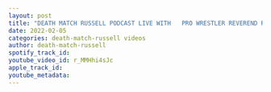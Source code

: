 ```yaml
---
layout: post
title: "DEATH MATCH RUSSELL PODCAST LIVE WITH   PRO WRESTLER REVEREND RONNIE ROBERTS"
date: 2022-02-05
categories: death-match-russell videos
author: death-match-russell
spotify_track_id: 
youtube_video_id: r_MMHhi4sJc
apple_track_id: 
youtube_metadata: 
---
```

